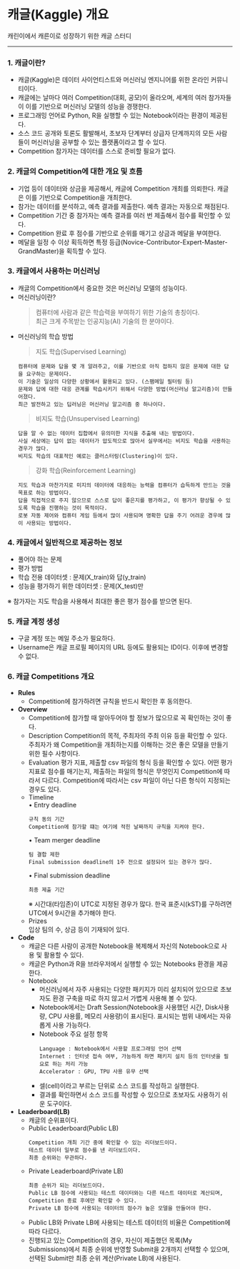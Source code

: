 # 캐글(Kaggle) 개요

캐린이에서 캐른이로 성장하기 위한 캐글 스터디

---

### 1. 캐글이란?
- 캐글(Kaggle)은 데이터 사이언티스트와 머신러닝 엔지니어를 위한 온라인 커뮤니티이다.   
- 캐글에는 날마다 여러 Competition(대회, 공모)이 올라오며, 세계의 여러 참가자들이 이를 기반으로 머신러닝 모델의 성능을 경쟁한다.   
- 프로그래밍 언어로 Python, R을 실행할 수 있는 Notebook이라는 환경이 제공된다.   
- 소스 코드 공개와 토론도 활발해서, 초보자 단계부터 상급자 단계까지의 모든 사람들이 머신러닝을 공부할 수 있는 플랫폼이라고 할 수 있다.
- Competition 참가자는 데이터를 스스로 준비할 필요가 없다.

### 2. 캐글의 Competition에 대한 개요 및 흐름
- 기업 등이 데이터와 상금을 제공해서, 캐글에 Competition 개최를 의뢰한다. 캐글은 이를 기반으로 Competition을 개최한다.
- 참가는 데이터를 분석하고, 예측 결과를 제출한다. 예측 결과는 자동으로 채점된다.
- Competition 기간 중 참가자는 예측 결과를 여러 번 제출해서 점수를 확인할 수 있다.
- Competition 완료 후 점수를 기반으로 순위를 매기고 상금과 메달을 부여한다.
- 메달을 일정 수 이상 획득하면 특정 등급(Novice-Contributor-Expert-Master-GrandMaster)을 획득할 수 있다.

### 3. 캐글에서 사용하는 머신러닝
- 캐글의 Competition에서 중요한 것은 머신러닝 모델의 성능이다.
- 머신러닝이란?   
  > 컴퓨터에 사람과 같은 학습력을 부여하기 위한 기술의 총칭이다.   
  > 최근 크게 주목받는 인공지능(AI) 기술의 한 분야이다.
- 머신러닝의 학습 방법
  > 지도 학습(Supervised Learning)
    ```
    컴퓨터에 문제와 답을 몇 개 알려주고, 이를 기반으로 아직 접하지 않은 문제에 대한 답을 요구하는 문제이다.
    이 기술은 일상의 다양한 상황에서 활용되고 있다. (스팸메일 필터링 등)
    문제와 답에 대한 대응 관계를 학습시키기 위해서 다양한 방법(머신러닝 알고리즘)이 만들어졌다.
    최근 발전하고 있는 딥러닝은 머신러닝 알고리즘 중 하나이다.
    ```
  > 비지도 학습(Unsupervised Learning)
    ```
    답을 알 수 없는 데이터 집합에서 유의미한 지식을 추출해 내는 방법이다.
    사실 세상에는 답이 없는 데이터가 압도적으로 많아서 실무에서는 비지도 학습을 사용하는 경우가 많다.
    비지도 학습의 대표적인 예로는 클러스터링(Clustering)이 있다.
    ```
  > 강화 학습(Reinforcement Learning)
    ```
    지도 학습과 마찬가지로 미지의 데이터에 대응하는 능력을 컴퓨터가 습득하게 만드는 것을 목표로 하는 방법이다.
    답을 직접적으로 주지 않으므로 스스로 답이 좋은지를 평가하고, 이 평가가 향상될 수 있도록 학습을 진행하는 것이 목적이다.
    로봇 자동 제어와 컴퓨터 게임 등에서 많이 사용되며 명확한 답을 주기 어려운 경우에 많이 사용되는 방법이다.
    ```
 
### 4. 캐글에서 일반적으로 제공하는 정보
- 풀어야 하는 문제
- 평가 방법
- 학습 전용 데이터셋 : 문제(X_train)와 답(y_train)
- 성능을 평가하기 위한 데이터셋 : 문제(X_test)만   
 
※ 참가자는 지도 학습을 사용해서 최대한 좋은 평가 점수를 받으면 된다.
 
### 5. 캐글 계정 생성
- 구글 계정 또는 메일 주소가 필요하다.
- Username은 캐글 프로필 페이지의 URL 등에도 활용되는 ID이다. 이후에 변경할 수 없다.

### 6. 캐글 Competitions 개요
- **Rules**
  - Competition에 참가하려면 규칙을 반드시 확인한 후 동의한다.
- **Overview**
  - Competition에 참가할 때 알아두어야 할 정보가 많으므로 꼭 확인하는 것이 좋다.
  - Description
    Competition의 목적, 주최자의 주최 이유 등을 확인할 수 있다.
    주최자가 왜 Competition을 개최하는지를 이해하는 것은 좋은 모델을 만들기 위한 필수 사항이다.
  - Evaluation
    평가 지표, 제출할 csv 파일의 형식 등을 확인할 수 있다.
    어떤 평가 지표로 점수를 매기는지, 제출하는 파일의 형식은 무엇인지 Competition에 따라서 다르다.
    Competition에 따라서는 csv 파일이 아닌 다른 형식이 지정되는 경우도 있다.
  - Timeline   
    • Entry deadline
      ```
      규칙 동의 기간   
      Competition에 참가할 떄는 여기에 적힌 날짜까지 규칙을 지켜야 한다.
      ```
    • Team merger deadline   
      ```
      팀 결합 제한   
      Final submission deadline의 1주 전으로 설정되어 있는 경우가 많다.   
      ```
    • Final submission deadline   
      ```
      최종 제출 기간   
      ```
    ※ 시간대(타임존)이 UTC로 지정된 경우가 많다. 한국 표준시(kST)를 구하려면 UTC에서 9시간을 추가해야 한다.   
  - Prizes   
    입상 팀의 수, 상금 등이 기재되어 있다.
- **Code**
  - 캐글은 다른 사람이 공개한 Notebook을 복제해서 자신의 Notebook으로 사용 및 활용할 수 있다.
  - 캐글은 Python과 R을 브라우저에서 실행할 수 있는 Notebooks 환경을 제공한다.
  - Notebook
    - 머신러닝에서 자주 사용되는 다양한 패키지가 미리 설치되어 있으므로 초보자도 환경 구축을 따로 하지 않고서 가볍게 사용해 볼 수 있다.
    - Notebook에서는 Draft Session(Notebook을 사용했던 시간, Disk사용량, CPU 사용률, 메모리 사용량)이 표시된다. 표시되는 범위 내에서는 자유롭게 사용 가능하다.
    - Notebook 주요 설정 항목
      ```
      Language : Notebook에서 사용할 프로그래밍 언어 선택
      Internet : 인터넷 접속 여부, 가능하게 하면 패키지 설치 등의 인터넷을 필요로 하는 처리 가능
      Accelerator : GPU, TPU 사용 유무 선택
      ```
    - 셀(cell)이라고 부르는 단위로 소스 코드를 작성하고 실행한다.
    - 결과를 확인하면서 소스 코드를 작성할 수 있으므로 초보자도 사용하기 쉬운 도구이다.
- **Leaderboard(LB)**
  - 캐글의 순위표이다.
  - Public Leaderboard(Public LB)
    ```
    Competition 개최 기간 중에 확인할 수 있는 리더보드이다.
    테스트 데이터 일부로 점수를 낸 리더보드이다.
    최종 순위와는 무관하다.
    ```
  - Private Leaderboard(Private LB)
    ```
    최종 순위가 되는 리더보드이다.
    Public LB 점수에 사용되는 테스트 데이터와는 다른 테스트 데이터로 계산되며, Competition 종료 후에만 확인할 수 있다.
    Private LB 점수에 사용되는 데이터의 점수가 높은 모델을 만들어야 한다.
    ```
  - Public LB와 Private LB에 사용되는 테스트 데이터의 비율은 Competition에 따라 다르다.
  - 진행되고 있는 Competition의 경우, 자신이 제출했던 목록(My Submissions)에서 최종 순위에 반영할 Submit을 2개까지 선택할 수 있으며, 선택된 Submit만 최종 순위 계산(Private LB)에 사용된다.
  
